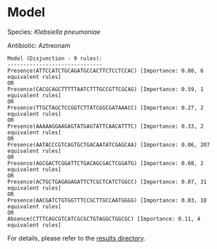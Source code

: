 
# Model

Species: *Klebsiella pneumoniae*

Antibiotic: Aztreonam

```
Model (Disjunction - 9 rules):
------------------------------
Presence(ATTCCATCTGCAGATGCCACTTCTCCTCCAC) [Importance: 0.80, 6 equivalent rules]
OR
Presence(CACGCAGCTTTTTAATCTTTGCCGTTCGCAG) [Importance: 0.59, 1 equivalent rules]
OR
Presence(TTGCTAGCTCCGGTCTTATCGGCGATAAACC) [Importance: 0.27, 2 equivalent rules]
OR
Presence(AAAAAGGAAGAGTATGAGTATTCAACATTTC) [Importance: 0.33, 2 equivalent rules]
OR
Presence(AATACCCGTCAGTGCTGACAATATCGAGCAA) [Importance: 0.06, 207 equivalent rules]
OR
Presence(AGCGACTCGGATTCTGACAGCGACTCGGATG) [Importance: 0.08, 2 equivalent rules]
OR
Presence(ACTGCTGAGAGAGATTCTCGCTCATCTGGCC) [Importance: 0.07, 31 equivalent rules]
OR
Presence(AACGATCTGTGGTTTCCGCTTGCCAATGGGG) [Importance: 0.03, 18 equivalent rules]
OR
Absence(CTTTCAGCGTCATCGCGCTGTAGGCTGGCGC) [Importance: 0.11, 4 equivalent rules]

```

For details, please refer to the [results directory](../../../../../results/scm_b/klebsiella%20pneumoniae/aztreonam/repeat_6/).

